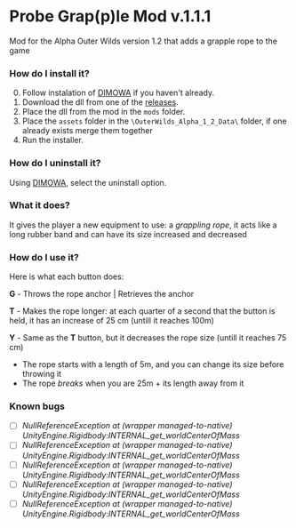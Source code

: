 # Probe Grap(p)le Mod v.1.1.1
Mod for the Alpha Outer Wilds version 1.2 that adds a grapple rope to the game

### How do I install it?

0. Follow instalation of [DIMOWA](https://github.com/ShoosGun/DIMOWA) if you haven't already. 
1. Download the dll from one of the [releases](https://github.com/ShoosGun/ProbeGrapleMod/releases).
2. Place the dll from the mod in the `mods` folder.
3. Place the `assets` folder in the `\OuterWilds_Alpha_1_2_Data\` folder, if one already exists merge them together
4. Run the installer.

### How do I uninstall it?

Using [DIMOWA](https://github.com/ShoosGun/DIMOWA), select the uninstall option.

### What it does?

It gives the player a new equipment to use: a *grappling rope*, it acts like a long rubber band and can have its size increased and decreased

### How do I use it?

Here is what each button does:

  **G** - Throws the rope anchor | Retrieves the anchor
  
  **T** - Makes the rope longer: at each quarter of a second that the button is held, it has an increase of  25 cm (untill it reaches 100m)
  
  **Y** - Same as the **T** button, but it decreases the rope size (untill it reaches 75 cm)
  
  * The rope starts with a length of 5m, and you can change its size before throwing it
  * The rope *breaks* when you are 25m + its length away from it
  
  ### Known bugs
  - [ ] *NullReferenceException
  at (wrapper managed-to-native) UnityEngine.Rigidbody:INTERNAL_get_worldCenterOfMass*
  - [ ] *NullReferenceException
  at (wrapper managed-to-native) UnityEngine.Rigidbody:INTERNAL_get_worldCenterOfMass*
  - [ ] *NullReferenceException
  at (wrapper managed-to-native) UnityEngine.Rigidbody:INTERNAL_get_worldCenterOfMass*
  - [ ] *NullReferenceException
  at (wrapper managed-to-native) UnityEngine.Rigidbody:INTERNAL_get_worldCenterOfMass*
  - [ ] *NullReferenceException
  at (wrapper managed-to-native) UnityEngine.Rigidbody:INTERNAL_get_worldCenterOfMass*
